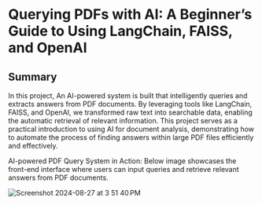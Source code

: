 # Querying PDFs with AI: A Beginner’s Guide to Using LangChain, FAISS, and OpenAI

## Summary

In this project, An AI-powered system is built that intelligently queries and extracts answers from PDF documents. By leveraging tools like LangChain, FAISS, and OpenAI, we transformed raw text into searchable data, enabling the automatic retrieval of relevant information. This project serves as a practical introduction to using AI for document analysis, demonstrating how to automate the process of finding answers within large PDF files efficiently and effectively.

AI-powered PDF Query System in Action: Below image showcases the front-end interface where users can input queries and retrieve relevant answers from PDF documents.

![Screenshot 2024-08-27 at 3 51 40 PM](https://github.com/user-attachments/assets/378677b4-9329-4639-a228-4d0ffe271cd1)

